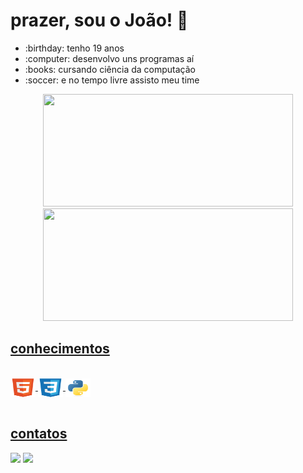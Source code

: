# prazer, sou o João! :call_me_hand:

<ul>
<li> :birthday: tenho 19 anos</li>
<li> :computer: desenvolvo uns programas aí</li>
<li> :books: cursando ciência da computação</li>
<li> :soccer: e no tempo livre assisto meu time</li>
</ul>
<div align="center">
  <a href="https://github.com/jvictorbfr">
  <img height="180em" width="400em" src="https://github-readme-stats.vercel.app/api?username=jvictorbfr&show_icons=true&theme=dracula&include_all_commits=true&count_private=true"/>
  <img height="180em" width="400em" src="https://github-readme-stats.vercel.app/api/top-langs/?username=jvictorbfr&layout=compact&langs_count=7&theme=dracula"/>
</div>

## conhecimentos
<div style="display: inline_block"><br>
  <img align="center" alt="" height="30" width="40" src="https://raw.githubusercontent.com/devicons/devicon/master/icons/html5/html5-original.svg">
  <img align="center" alt="" height="30" width="40" src="https://raw.githubusercontent.com/devicons/devicon/master/icons/css3/css3-original.svg">
  <img align="center" alt="" height="30" width="40" src="https://raw.githubusercontent.com/devicons/devicon/master/icons/python/python-original.svg">
          
          
          
</div>
<br>
<div> 

## contatos 
  <a href="https://www.linkedin.com/in/jvfas/" target="_blank"><img src="https://img.shields.io/badge/-LinkedIn-%230077B5?style=for-the-badge&logo=linkedin&logoColor=white" target="_blank"></a> 
  <a href = "mailto:joaovictorfas21@gmail.com"><img src="https://img.shields.io/badge/Gmail-D14836?style=for-the-badge&logo=gmail&logoColor=white"></a>

</div>
